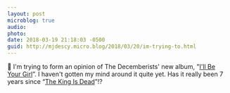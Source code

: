```yaml
---
layout: post
microblog: true
audio: 
photo: 
date: 2018-03-19 21:18:03 -0500
guid: http://mjdescy.micro.blog/2018/03/20/im-trying-to.html
---
```

🎵 I'm trying to form an opinion of The Decemberists' new album, "[I'll Be Your Girl](https://itunes.apple.com/us/album/ill-be-your-girl/1333620066)”. I haven't gotten my mind around it quite yet. Has it really been 7 years since “[The King Is Dead](https://itunes.apple.com/us/album/the-king-is-dead/715554884)”!?
